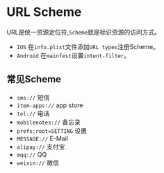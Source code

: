 # URL Scheme
URL是统一资源定位符,`Scheme`就是标识资源的访问方式。
- `IOS`
在`info.plist`文件添加`URL types`注册Scheme。
- `Android`
在`mainfest`设置`intent-filter`。
## 常见Scheme
- `sms://`
短信
- `item-apps://`
app store
- `tel://`
电话
- `mobilenotes://`
备忘录
- `prefs:root=SETTING`
设置
- `MESSAGE://`
E-Mail
- `alipay://`
支付宝
- `mqq://`
QQ
- `weixin://`
微信